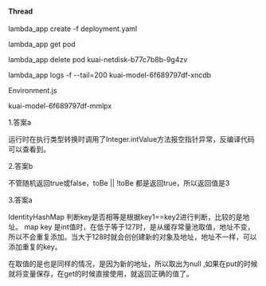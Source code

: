 #### Thread





lambda_app  create -f deployment.yaml

lambda_app get pod





lambda_app delete pod kuai-netdisk-b77c7b8b-9g4zv

lambda_app logs -f --tail=200 kuai-model-6f689797df-xncdb 



Environment.js

kuai-model-6f689797df-mmlpx









1.答案a

运行时在执行类型转换时调用了Integer.intValue方法报空指针异常，反编译代码可以查看到。

2.答案b

不管随机返回true或false，toBe || !toBe 都是返回true，所以返回值是3

3.答案a

IdentityHashMap 判断key是否相等是根据key1==key2进行判断，比较的是地址。 map key 是int值时，在低于等于127时，是从缓存常量池取值，地址不变，所以不会重复添加。当大于128时就会创创建新的对象及地址，地址不一样，可以添加重复的key。

在取值的是也是同样的情况，是因为新的地址，所以取出为null ,如果在put的时候就将变量保存，在get的时候直接使用，就返回正确的值了。